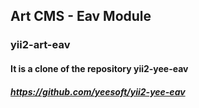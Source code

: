## Art CMS - Eav Module

### yii2-art-eav

#### It is a clone of the repository yii2-yee-eav
##### https://github.com/yeesoft/yii2-yee-eav
